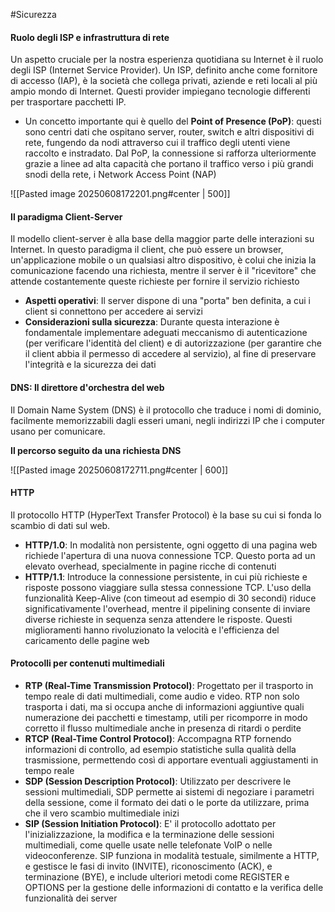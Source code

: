 #Sicurezza 

#### Ruolo degli ISP e infrastruttura di rete
Un aspetto cruciale per la nostra esperienza quotidiana su Internet è il ruolo degli ISP (Internet Service Provider). Un ISP, definito anche come fornitore di accesso (IAP), è la società che collega privati, aziende e reti locali al più ampio mondo di Internet. Questi provider impiegano tecnologie differenti per trasportare pacchetti IP. 

- Un concetto importante qui è quello del **Point of Presence (PoP)**: questi sono centri dati che ospitano server, router, switch e altri dispositivi di rete, fungendo da nodi attraverso cui il traffico degli utenti viene raccolto e instradato. Dal PoP, la connessione si rafforza ulteriormente grazie a linee ad alta capacità che portano il traffico verso i più grandi snodi della rete, i Network Access Point (NAP)

![[Pasted image 20250608172201.png#center | 500]]


#### Il paradigma Client-Server
Il modello client-server è alla base della maggior parte delle interazioni su Internet. In questo paradigma il client, che può essere un browser, un'applicazione mobile o un qualsiasi altro dispositivo, è colui che inizia la comunicazione facendo una richiesta, mentre il server è il "ricevitore" che attende costantemente queste richieste per fornire il servizio richiesto

- **Aspetti operativi**: Il server dispone di una "porta" ben definita, a cui i client si connettono per accedere ai servizi
- **Considerazioni sulla sicurezza**: Durante questa interazione è fondamentale implementare adeguati meccanismo di autenticazione (per verificare l'identità del client) e di autorizzazione (per garantire che il client abbia il permesso di accedere al servizio), al fine di preservare l'integrità e la sicurezza dei dati


#### DNS: Il direttore d'orchestra del web
Il Domain Name System (DNS) è il protocollo che traduce i nomi di dominio, facilmente memorizzabili dagli esseri umani, negli indirizzi IP che i computer usano per comunicare. 

**Il percorso seguito da una richiesta DNS**

![[Pasted image 20250608172711.png#center | 600]]


#### HTTP
Il protocollo HTTP (HyperText Transfer Protocol) è la base su cui si fonda lo scambio di dati sul web. 

- **HTTP/1.0**: In modalità non persistente, ogni oggetto di una pagina web richiede l'apertura di una nuova connessione TCP. Questo porta ad un elevato overhead, specialmente in pagine ricche di contenuti
- **HTTP/1.1**: Introduce la connessione persistente, in cui più richieste e risposte possono viaggiare sulla stessa connessione TCP. L'uso della funzionalità Keep-Alive (con timeout ad esempio di 30 secondi) riduce significativamente l'overhead, mentre il pipelining consente di inviare diverse richieste in sequenza senza attendere le risposte. Questi miglioramenti hanno rivoluzionato la velocità e l'efficienza del caricamento delle pagine web


#### Protocolli per contenuti multimediali
- **RTP (Real-Time Transmission Protocol)**: Progettato per il trasporto in tempo reale di dati multimediali, come audio e video. RTP non solo trasporta i dati, ma si occupa anche di informazioni aggiuntive quali numerazione dei pacchetti e timestamp, utili per ricomporre in modo corretto il flusso multimediale anche in presenza di ritardi o perdite
- **RTCP (Real-Time Control Protocol)**: Accompagna RTP fornendo informazioni di controllo, ad esempio statistiche sulla qualità della trasmissione, permettendo così di apportare eventuali aggiustamenti in tempo reale
- **SDP (Session Description Protocol)**: Utilizzato per descrivere le sessioni multimediali, SDP permette ai sistemi di negoziare i parametri della sessione, come il formato dei dati o le porte da utilizzare, prima che il vero scambio multimediale inizi
- **SIP (Session Initiation Protocol)**: E' il protocollo adottato per l'inizializzazione, la modifica e la terminazione delle sessioni multimediali, come quelle usate nelle telefonate VoIP o nelle videoconferenze. SIP funziona in modalità testuale, similmente a HTTP, e gestisce le fasi di invito (INVITE), riconoscimento (ACK), e terminazione (BYE), e include ulteriori metodi come REGISTER e OPTIONS per la gestione delle informazioni di contatto e la verifica delle funzionalità dei server

